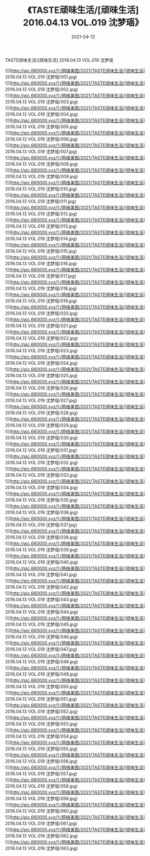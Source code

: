 ﻿---
layout: post
title:  《TASTE顽味生活/[顽味生活] 2016.04.13 VOL.019 沈梦瑶》
date:   2021-04-12
img: http://pic.660000.xyz/1:/网络美图/2021/TASTE顽味生活/[顽味生活] 2016.04.13 VOL.019 沈梦瑶/000.jpg
categories: [美女, 清纯, 唯美]
---

TASTE顽味生活/[顽味生活] 2016.04.13 VOL.019 沈梦瑶

 ![](http://pic.660000.xyz/1:/网络美图/2021/TASTE顽味生活/[顽味生活] 2016.04.13 VOL.019 沈梦瑶/001.jpg) <br>![](http://pic.660000.xyz/1:/网络美图/2021/TASTE顽味生活/[顽味生活] 2016.04.13 VOL.019 沈梦瑶/002.jpg) <br>![](http://pic.660000.xyz/1:/网络美图/2021/TASTE顽味生活/[顽味生活] 2016.04.13 VOL.019 沈梦瑶/003.jpg) <br>![](http://pic.660000.xyz/1:/网络美图/2021/TASTE顽味生活/[顽味生活] 2016.04.13 VOL.019 沈梦瑶/004.jpg) <br>![](http://pic.660000.xyz/1:/网络美图/2021/TASTE顽味生活/[顽味生活] 2016.04.13 VOL.019 沈梦瑶/005.jpg) <br>![](http://pic.660000.xyz/1:/网络美图/2021/TASTE顽味生活/[顽味生活] 2016.04.13 VOL.019 沈梦瑶/006.jpg) <br>![](http://pic.660000.xyz/1:/网络美图/2021/TASTE顽味生活/[顽味生活] 2016.04.13 VOL.019 沈梦瑶/007.jpg) <br>![](http://pic.660000.xyz/1:/网络美图/2021/TASTE顽味生活/[顽味生活] 2016.04.13 VOL.019 沈梦瑶/008.jpg) <br>![](http://pic.660000.xyz/1:/网络美图/2021/TASTE顽味生活/[顽味生活] 2016.04.13 VOL.019 沈梦瑶/009.jpg) <br>![](http://pic.660000.xyz/1:/网络美图/2021/TASTE顽味生活/[顽味生活] 2016.04.13 VOL.019 沈梦瑶/010.jpg) <br>![](http://pic.660000.xyz/1:/网络美图/2021/TASTE顽味生活/[顽味生活] 2016.04.13 VOL.019 沈梦瑶/011.jpg) <br>![](http://pic.660000.xyz/1:/网络美图/2021/TASTE顽味生活/[顽味生活] 2016.04.13 VOL.019 沈梦瑶/012.jpg) <br>![](http://pic.660000.xyz/1:/网络美图/2021/TASTE顽味生活/[顽味生活] 2016.04.13 VOL.019 沈梦瑶/013.jpg) <br>![](http://pic.660000.xyz/1:/网络美图/2021/TASTE顽味生活/[顽味生活] 2016.04.13 VOL.019 沈梦瑶/014.jpg) <br>![](http://pic.660000.xyz/1:/网络美图/2021/TASTE顽味生活/[顽味生活] 2016.04.13 VOL.019 沈梦瑶/015.jpg) <br>![](http://pic.660000.xyz/1:/网络美图/2021/TASTE顽味生活/[顽味生活] 2016.04.13 VOL.019 沈梦瑶/016.jpg) <br>![](http://pic.660000.xyz/1:/网络美图/2021/TASTE顽味生活/[顽味生活] 2016.04.13 VOL.019 沈梦瑶/017.jpg) <br>![](http://pic.660000.xyz/1:/网络美图/2021/TASTE顽味生活/[顽味生活] 2016.04.13 VOL.019 沈梦瑶/018.jpg) <br>![](http://pic.660000.xyz/1:/网络美图/2021/TASTE顽味生活/[顽味生活] 2016.04.13 VOL.019 沈梦瑶/019.jpg) <br>![](http://pic.660000.xyz/1:/网络美图/2021/TASTE顽味生活/[顽味生活] 2016.04.13 VOL.019 沈梦瑶/020.jpg) <br>![](http://pic.660000.xyz/1:/网络美图/2021/TASTE顽味生活/[顽味生活] 2016.04.13 VOL.019 沈梦瑶/021.jpg) <br>![](http://pic.660000.xyz/1:/网络美图/2021/TASTE顽味生活/[顽味生活] 2016.04.13 VOL.019 沈梦瑶/022.jpg) <br>![](http://pic.660000.xyz/1:/网络美图/2021/TASTE顽味生活/[顽味生活] 2016.04.13 VOL.019 沈梦瑶/023.jpg) <br>![](http://pic.660000.xyz/1:/网络美图/2021/TASTE顽味生活/[顽味生活] 2016.04.13 VOL.019 沈梦瑶/024.jpg) <br>![](http://pic.660000.xyz/1:/网络美图/2021/TASTE顽味生活/[顽味生活] 2016.04.13 VOL.019 沈梦瑶/025.jpg) <br>![](http://pic.660000.xyz/1:/网络美图/2021/TASTE顽味生活/[顽味生活] 2016.04.13 VOL.019 沈梦瑶/026.jpg) <br>![](http://pic.660000.xyz/1:/网络美图/2021/TASTE顽味生活/[顽味生活] 2016.04.13 VOL.019 沈梦瑶/027.jpg) <br>![](http://pic.660000.xyz/1:/网络美图/2021/TASTE顽味生活/[顽味生活] 2016.04.13 VOL.019 沈梦瑶/028.jpg) <br>![](http://pic.660000.xyz/1:/网络美图/2021/TASTE顽味生活/[顽味生活] 2016.04.13 VOL.019 沈梦瑶/029.jpg) <br>![](http://pic.660000.xyz/1:/网络美图/2021/TASTE顽味生活/[顽味生活] 2016.04.13 VOL.019 沈梦瑶/030.jpg) <br>![](http://pic.660000.xyz/1:/网络美图/2021/TASTE顽味生活/[顽味生活] 2016.04.13 VOL.019 沈梦瑶/031.jpg) <br>![](http://pic.660000.xyz/1:/网络美图/2021/TASTE顽味生活/[顽味生活] 2016.04.13 VOL.019 沈梦瑶/032.jpg) <br>![](http://pic.660000.xyz/1:/网络美图/2021/TASTE顽味生活/[顽味生活] 2016.04.13 VOL.019 沈梦瑶/033.jpg) <br>![](http://pic.660000.xyz/1:/网络美图/2021/TASTE顽味生活/[顽味生活] 2016.04.13 VOL.019 沈梦瑶/034.jpg) <br>![](http://pic.660000.xyz/1:/网络美图/2021/TASTE顽味生活/[顽味生活] 2016.04.13 VOL.019 沈梦瑶/035.jpg) <br>![](http://pic.660000.xyz/1:/网络美图/2021/TASTE顽味生活/[顽味生活] 2016.04.13 VOL.019 沈梦瑶/036.jpg) <br>![](http://pic.660000.xyz/1:/网络美图/2021/TASTE顽味生活/[顽味生活] 2016.04.13 VOL.019 沈梦瑶/037.jpg) <br>![](http://pic.660000.xyz/1:/网络美图/2021/TASTE顽味生活/[顽味生活] 2016.04.13 VOL.019 沈梦瑶/038.jpg) <br>![](http://pic.660000.xyz/1:/网络美图/2021/TASTE顽味生活/[顽味生活] 2016.04.13 VOL.019 沈梦瑶/039.jpg) <br>![](http://pic.660000.xyz/1:/网络美图/2021/TASTE顽味生活/[顽味生活] 2016.04.13 VOL.019 沈梦瑶/040.jpg) <br>![](http://pic.660000.xyz/1:/网络美图/2021/TASTE顽味生活/[顽味生活] 2016.04.13 VOL.019 沈梦瑶/041.jpg) <br>![](http://pic.660000.xyz/1:/网络美图/2021/TASTE顽味生活/[顽味生活] 2016.04.13 VOL.019 沈梦瑶/042.jpg) <br>![](http://pic.660000.xyz/1:/网络美图/2021/TASTE顽味生活/[顽味生活] 2016.04.13 VOL.019 沈梦瑶/043.jpg) <br>![](http://pic.660000.xyz/1:/网络美图/2021/TASTE顽味生活/[顽味生活] 2016.04.13 VOL.019 沈梦瑶/044.jpg) <br>![](http://pic.660000.xyz/1:/网络美图/2021/TASTE顽味生活/[顽味生活] 2016.04.13 VOL.019 沈梦瑶/045.jpg) <br>![](http://pic.660000.xyz/1:/网络美图/2021/TASTE顽味生活/[顽味生活] 2016.04.13 VOL.019 沈梦瑶/046.jpg) <br>![](http://pic.660000.xyz/1:/网络美图/2021/TASTE顽味生活/[顽味生活] 2016.04.13 VOL.019 沈梦瑶/047.jpg) <br>![](http://pic.660000.xyz/1:/网络美图/2021/TASTE顽味生活/[顽味生活] 2016.04.13 VOL.019 沈梦瑶/048.jpg) <br>![](http://pic.660000.xyz/1:/网络美图/2021/TASTE顽味生活/[顽味生活] 2016.04.13 VOL.019 沈梦瑶/049.jpg) <br>![](http://pic.660000.xyz/1:/网络美图/2021/TASTE顽味生活/[顽味生活] 2016.04.13 VOL.019 沈梦瑶/050.jpg) <br>![](http://pic.660000.xyz/1:/网络美图/2021/TASTE顽味生活/[顽味生活] 2016.04.13 VOL.019 沈梦瑶/051.jpg) <br>![](http://pic.660000.xyz/1:/网络美图/2021/TASTE顽味生活/[顽味生活] 2016.04.13 VOL.019 沈梦瑶/052.jpg) <br>![](http://pic.660000.xyz/1:/网络美图/2021/TASTE顽味生活/[顽味生活] 2016.04.13 VOL.019 沈梦瑶/053.jpg) <br>![](http://pic.660000.xyz/1:/网络美图/2021/TASTE顽味生活/[顽味生活] 2016.04.13 VOL.019 沈梦瑶/054.jpg) <br>![](http://pic.660000.xyz/1:/网络美图/2021/TASTE顽味生活/[顽味生活] 2016.04.13 VOL.019 沈梦瑶/055.jpg) <br>![](http://pic.660000.xyz/1:/网络美图/2021/TASTE顽味生活/[顽味生活] 2016.04.13 VOL.019 沈梦瑶/056.jpg) <br>![](http://pic.660000.xyz/1:/网络美图/2021/TASTE顽味生活/[顽味生活] 2016.04.13 VOL.019 沈梦瑶/057.jpg) <br>![](http://pic.660000.xyz/1:/网络美图/2021/TASTE顽味生活/[顽味生活] 2016.04.13 VOL.019 沈梦瑶/058.jpg) <br>![](http://pic.660000.xyz/1:/网络美图/2021/TASTE顽味生活/[顽味生活] 2016.04.13 VOL.019 沈梦瑶/059.jpg) <br>![](http://pic.660000.xyz/1:/网络美图/2021/TASTE顽味生活/[顽味生活] 2016.04.13 VOL.019 沈梦瑶/060.jpg) <br>![](http://pic.660000.xyz/1:/网络美图/2021/TASTE顽味生活/[顽味生活] 2016.04.13 VOL.019 沈梦瑶/061.jpg) <br>![](http://pic.660000.xyz/1:/网络美图/2021/TASTE顽味生活/[顽味生活] 2016.04.13 VOL.019 沈梦瑶/062.jpg) <br>![](http://pic.660000.xyz/1:/网络美图/2021/TASTE顽味生活/[顽味生活] 2016.04.13 VOL.019 沈梦瑶/063.jpg) <br>